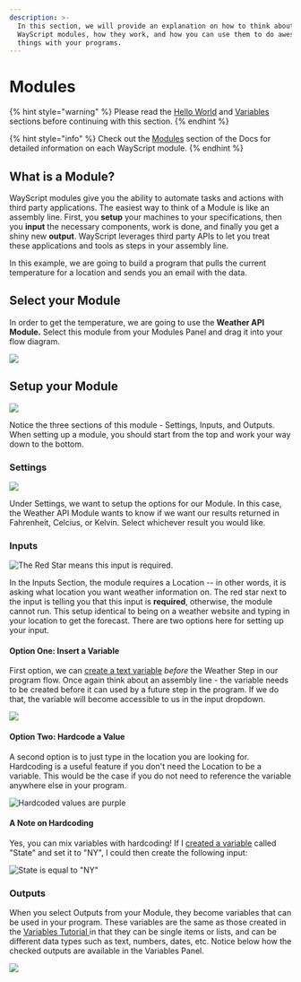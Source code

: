 ```yaml
---
description: >-
  In this section, we will provide an explanation on how to think about
  WayScript modules, how they work, and how you can use them to do awesome
  things with your programs.
---
```


# Modules

{% hint style="warning" %}
Please read the [Hello World](hello-world.md) and [Variables](variables.md) sections before continuing with this section.
{% endhint %}

{% hint style="info" %}
Check out the [Modules](../library/modules/) section of the Docs for detailed information on each WayScript module.
{% endhint %}

## What is a Module?

WayScript modules give you the ability to automate tasks and actions with third party applications. The easiest way to think of a Module is like an assembly line. First, you **setup** your machines to your specifications, then you **input** the necessary components, work is done, and finally you get a shiny new **output**. WayScript leverages third party APIs to let you treat these applications and tools as steps in your assembly line.

In this example, we are going to build a program that pulls the current temperature for a location and sends you an email with the data.  

## Select your Module

In order to get the temperature, we are going to use the **Weather API Module.** Select this module from your Modules Panel and drag it into your flow diagram. 

![](../.gitbook/assets/screenshot-2019-07-16-12.30.41.png)

## Setup your Module

![](../.gitbook/assets/screenshot-2019-07-16-12.58.33.png)

Notice the three sections of this module - Settings, Inputs, and Outputs. When setting up a module, you should start from the top and work your way down to the bottom. 



### Settings

![](../.gitbook/assets/screenshot-2019-07-16-12.59.51.png)

Under Settings, we want to setup the options for our Module. In this case, the Weather API Module wants to know if we want our results returned in Fahrenheit, Celcius, or Kelvin. Select whichever result you would like.

### Inputs

![The Red Star means this input is required.](../.gitbook/assets/screenshot-2019-07-16-13.07.21.png)

In the Inputs Section, the module requires a Location -- in other words, it is asking what location you want weather information on. The red star next to the input is telling you that this input is **required**, otherwise, the module cannot run. This setup identical to being on a weather website and typing in your location to get the forecast. There are two options here for setting up your input.

#### Option One: Insert a Variable

First option, we can [create a text variable](variables.md) _before_ the Weather Step in our program flow. Once again think about an assembly line - the variable needs to be created before it can used by a future step in the program. If we do that, the variable will become accessible to us in the input dropdown. 

![](../.gitbook/assets/screenshot-2019-07-16-13.05.53.png)

#### Option Two: Hardcode a Value

A second option is to just type in the location you are looking for. Hardcoding is a useful feature if you don't need the Location to be a variable. This would be the case if you do not need to reference the variable anywhere else in your program. 

![Hardcoded values are purple](../.gitbook/assets/screenshot-2019-07-16-13.12.18.png)

#### A Note on Hardcoding

Yes, you can mix variables with hardcoding! If I [created a variable](variables.md) called "State" and set it to "NY", I could then create the following input:

![State is equal to &quot;NY&quot;](../.gitbook/assets/screenshot-2019-07-16-13.14.05.png)

### Outputs

When you select Outputs from your Module, they become variables that can be used in your program. These variables are the same as those created in the [Variables Tutorial ](variables.md)in that they can be single items or lists, and can be different data types such as text, numbers, dates, etc. Notice below how the checked outputs are available in the Variables Panel.  

![](../.gitbook/assets/screenshot-2019-07-16-13.21.13.png)

